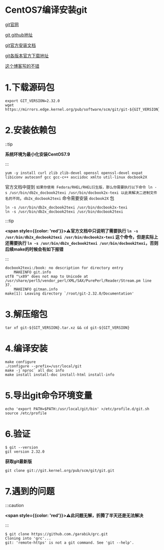 # CentOS7编译安装git



[git官网](https://git-scm.com/)

[git github地址 ](https://github.com/git/git)

[git官方安装文档](https://git-scm.com/book/zh/v2/%E8%B5%B7%E6%AD%A5-%E5%AE%89%E8%A3%85-Git)

[git各版本官方下载地址](https://mirrors.edge.kernel.org/pub/software/scm/git/)

[这个博客写的不错](https://learnku.com/server/t/34671)

# 1.下载源码包

```shell
export GIT_VERSION=2.32.0
wget https://mirrors.edge.kernel.org/pub/software/scm/git/git-${GIT_VERSION}.tar.xz
```



# 2.安装依赖包

::tip

**系统环境为最小化安装CentOS7.9**

:::

```shell
yum -y install curl zlib zlib-devel openssl openssl-devel expat libiconv autoconf gcc gcc-c++ asciidoc xmlto util-linux docbook2X
```



官方文档中提到 `如果你使用 Fedora/RHEL/RHEL衍生版，那么你需要执行以下命令 ln -s /usr/bin/db2x_docbook2texi /usr/bin/docbook2x-texi 以此来解决二进制文件名的不同`，`db2x_docbook2texi` 命令需要安装 `docbook2X` 包

```shell
ln -s /usr/bin/db2x_docbook2texi /usr/bin/docbook2x-texi
ln -s /usr/bin/db2x_docbook2texi /usr/bin/docbook2texi
```



:::tip

**<span style={{color: 'red'}}>⚠️官方文档中只说明了需要执行 `ln -s /usr/bin/db2x_docbook2texi /usr/bin/docbook2x-texi` 这个命令，但是实际上还需要执行 `ln -s /usr/bin/db2x_docbook2texi /usr/bin/docbook2texi`，否则后续make的时候会有如下报错** </span>

:::

```
docbook2texi:/book: no description for directory entry
    MAKEINFO git.info
utf8 "\x89" does not map to Unicode at /usr/share/perl5/vendor_perl/XML/SAX/PurePerl/Reader/Stream.pm line 37.
    MAKEINFO gitman.info
make[1]: Leaving directory `/root/git-2.32.0/Documentation'
```



# 3.解压缩包

```shell
tar xf git-${GIT_VERSION}.tar.xz && cd git-${GIT_VERSION}
```



# 4.编译安装

```shell
make configure
./configure --prefix=/usr/local/git
make -j`nproc` all doc info
make install install-doc install-html install-info
```



# 5.导出git命令环境变量

```shell
echo 'export PATH=$PATH:/usr/local/git/bin' >/etc/profile.d/git.sh
source /etc/profile
```



# 6.验证

```shell
$ git --version
git version 2.32.0
```



**获取git最新版**

```shell
git clone git://git.kernel.org/pub/scm/git/git.git
```



# 7.遇到的问题

:::caution

**<span style={{color: 'red'}}>⚠️此问题无解，折腾了半天还是无法解决</span>**

:::

```shell
$ git clone https://github.com./garabik/grc.git
Cloning into 'grc'...
git: 'remote-https' is not a git command. See 'git --help'.
```







